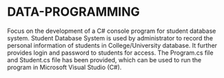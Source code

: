 # DATA-PROGRAMMING
Focus on the development of a C# console program for student database system.
Student Database System is used by administrator to record the personal information of students in College/University database. 
It further provides login and password to students for access.
The Program.cs file and Student.cs file has been provided, which can be used to run the program in Microsoft Visual Studio (C#).
